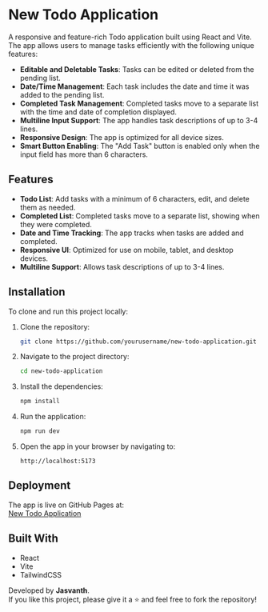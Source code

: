 # New Todo Application

A responsive and feature-rich Todo application built using React and Vite. The app allows users to manage tasks efficiently with the following unique features:

- **Editable and Deletable Tasks**: Tasks can be edited or deleted from the pending list.
- **Date/Time Management**: Each task includes the date and time it was added to the pending list.
- **Completed Task Management**: Completed tasks move to a separate list with the time and date of completion displayed.
- **Multiline Input Support**: The app handles task descriptions of up to 3-4 lines.
- **Responsive Design**: The app is optimized for all device sizes.
- **Smart Button Enabling**: The "Add Task" button is enabled only when the input field has more than 6 characters.

## Features

- **Todo List**: Add tasks with a minimum of 6 characters, edit, and delete them as needed.
- **Completed List**: Completed tasks move to a separate list, showing when they were completed.
- **Date and Time Tracking**: The app tracks when tasks are added and completed.
- **Responsive UI**: Optimized for use on mobile, tablet, and desktop devices.
- **Multiline Support**: Allows task descriptions of up to 3-4 lines.

## Installation

To clone and run this project locally:

1. Clone the repository:
    ```bash
    git clone https://github.com/yourusername/new-todo-application.git
    ```

2. Navigate to the project directory:
    ```bash
    cd new-todo-application
    ```

3. Install the dependencies:
    ```bash
    npm install
    ```

4. Run the application:
    ```bash
    npm run dev
    ```

5. Open the app in your browser by navigating to:
    ```
    http://localhost:5173
    ```

## Deployment

The app is live on GitHub Pages at:  
[New Todo Application](https://yourusername.github.io/new-todo-application/)

## Built With

- React
- Vite
- TailwindCSS

Developed by **Jasvanth**.  
If you like this project, please give it a ⭐ and feel free to fork the repository!